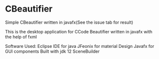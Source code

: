 # CBeautifier
Simple CBeautifier written in javafx(See the issue tab for result)

This is the desktop application for CCode Beautifier written in javafx with the help of fxml 

Software Used:
Eclipse IDE for java
JFeonix for material Design 
Javafx for GUI components
Built with jdk 12
SceneBuilder
